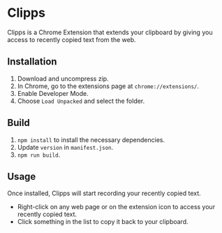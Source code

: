 # Clipps

Clipps is a Chrome Extension that extends your clipboard by giving you access to recently copied text from the web.

## Installation

1. Download and uncompress zip.
2. In Chrome, go to the extensions page at `chrome://extensions/`.
3. Enable Developer Mode.
4. Choose `Load Unpacked` and select the folder.

## Build

1. `npm install` to install the necessary dependencies.
2. Update `version` in `manifest.json`.
3. `npm run build`.

## Usage

Once installed, Clipps will start recording your recently copied text.

- Right-click on any web page or on the extension icon to access your recently copied text.
- Click something in the list to copy it back to your clipboard.